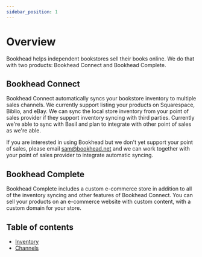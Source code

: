 ```yaml
---
sidebar_position: 1
---
```


# Overview
Bookhead helps independent bookstores sell their books online. We do that with two products: Bookhead Connect and Bookhead Complete.

## Bookhead Connect

Bookhead Connect automatically syncs your bookstore inventory to multiple sales channels. We currently support listing your products on Squarespace, Biblio, and eBay. We can sync the local store inventory from your point of sales provider if they support inventory syncing with third parties. Currently we're able to sync with Basil and plan to integrate with other point of sales as we're able.

If you are interested in using Bookhead but we don't yet support your point of sales, please email sam@bookhead.net and we can work together with your point of sales provider to integrate automatic syncing.

## Bookhead Complete

Bookhead Complete includes a custom e-commerce store in addition to all of the inventory syncing and other features of Bookhead Connect. You can sell your products on an e-commerce website with custom content, with a custom domain for your store.

## Table of contents
- [Inventory](./inventory.md)
- [Channels](./channels.md)
